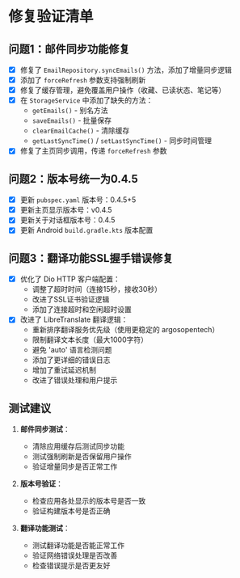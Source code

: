 # 修复验证清单

## 问题1：邮件同步功能修复
- [x] 修复了 `EmailRepository.syncEmails()` 方法，添加了增量同步逻辑
- [x] 添加了 `forceRefresh` 参数支持强制刷新
- [x] 修复了缓存管理，避免覆盖用户操作（收藏、已读状态、笔记等）
- [x] 在 `StorageService` 中添加了缺失的方法：
  - `getEmails()` - 别名方法
  - `saveEmails()` - 批量保存
  - `clearEmailCache()` - 清除缓存
  - `getLastSyncTime()` / `setLastSyncTime()` - 同步时间管理
- [x] 修复了主页同步调用，传递 `forceRefresh` 参数

## 问题2：版本号统一为0.4.5
- [x] 更新 `pubspec.yaml` 版本号：0.4.5+5
- [x] 更新主页显示版本号：v0.4.5
- [x] 更新关于对话框版本号：0.4.5
- [x] 更新 Android `build.gradle.kts` 版本配置

## 问题3：翻译功能SSL握手错误修复
- [x] 优化了 Dio HTTP 客户端配置：
  - 调整了超时时间（连接15秒，接收30秒）
  - 改进了SSL证书验证逻辑
  - 添加了连接超时和空闲超时设置
- [x] 改进了 LibreTranslate 翻译逻辑：
  - 重新排序翻译服务优先级（使用更稳定的 argosopentech）
  - 限制翻译文本长度（最大1000字符）
  - 避免 'auto' 语言检测问题
  - 添加了更详细的错误日志
  - 增加了重试延迟机制
  - 改进了错误处理和用户提示

## 测试建议
1. **邮件同步测试**：
   - 清除应用缓存后测试同步功能
   - 测试强制刷新是否保留用户操作
   - 验证增量同步是否正常工作

2. **版本号验证**：
   - 检查应用各处显示的版本号是否一致
   - 验证构建版本号是否正确

3. **翻译功能测试**：
   - 测试翻译功能是否能正常工作
   - 验证网络错误处理是否改善
   - 检查错误提示是否更友好